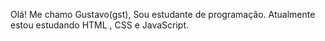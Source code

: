 Olá! Me chamo Gustavo(gst), Sou estudante de programação. Atualmente estou estudando HTML , CSS e JavaScript.
